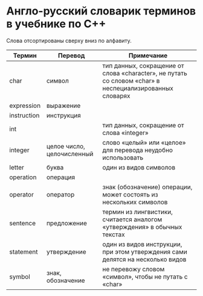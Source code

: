 # Англо-русский словарик терминов в учебнике по C++

Слова отсортированы сверху вниз по алфавиту.

| Термин | Перевод | Примечание |
| --- | --- | --- |
| char | символ | тип данных, сокращение от слова «character», не путать со словом «char» в неспециализированных словарях |
| expression | выражение | |
| instruction | инструкция | |
| int |  | тип данных, сокращение от слова «integer» |
| integer | целое число, целочисленный | слово «целый» или «целое» для перевода неудобно использовать |
| letter | буква | один из видов символов |
| operation | операция |  |
| operator | оператор | знак (обозначение) операции, может состоять из нескольких символов |
| sentence | предложение | термин из лингвистики, считается аналогом «утверждения» в обычных текстах |
| statement | утверждение | один из видов инструкции, при этом утверждения сами делятся на несколько видов |
| symbol | знак, обозначение | не перевожу словом «символ», чтобы не путать с «char» |
